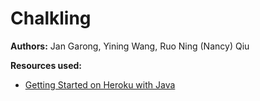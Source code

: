 # Chalkling
**Authors:** Jan Garong, Yining Wang, Ruo Ning (Nancy) Qiu

**Resources used:**
* [Getting Started on Heroku with Java](https://github.com/heroku/java-getting-started)